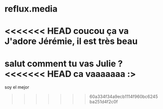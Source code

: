 # reflux.media

<<<<<<< HEAD
coucou ça va
J'adore Jérémie, il est très beau
=======
salut
comment tu vas Julie ?
<<<<<<< HEAD
ca vaaaaaaa :> 
=======
soy el mejor
>>>>>>> 60a334f34a9ecb1114f960bc6245ba251d4f2c0f
